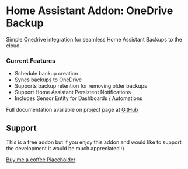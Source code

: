 # Home Assistant Addon: OneDrive Backup

Simple Onedrive integration for seamless Home Assistant Backups to the cloud.


### Current Features
- Schedule backup creation
- Syncs backups to OneDrive
- Supports backup retention for removing older backups
- Support Home Assistant Persistent Notifications 
- Includes Sensor Entity for Dashboards / Automations

Full documentation available on project page at [GitHub](https://github.com/lavinir/hassio-onedrive-backup)

## Support
This is a free addon but if you enjoy this addon and would like to support the development it would be much appreciated :)

[Buy me a coffee Placeholder](https://www.buymeacoffee.com/snirlavis)
